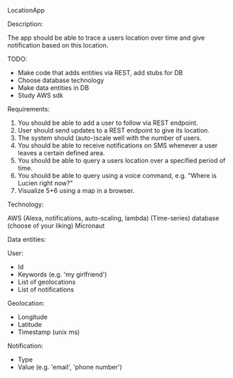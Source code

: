 LocationApp

Description:

The app should be able to trace a users location over time and give notification based on this
location.


TODO:
- Make code that adds entities via REST, add stubs for DB
- Choose database technology
- Make data entities in DB
- Study AWS sdk


Requirements:
1. You should be able to add a user to follow via REST endpoint.
2. User should send updates to a REST endpoint to give its location.
3. The system should (auto-)scale well with the number of users.
4. You should be able to receive notifications on SMS whenever a user leaves a certain defined area.
5. You should be able to query a users location over a specified period of time.
6. You should be able to query using a voice command, e.g. "Where is Lucien right now?"
7. Visualize 5+6 using a map in a browser.

Technology:

AWS (Alexa, notifications, auto-scaling, lambda)
(Time-series) database (choose of your liking)
Micronaut


Data entities:

User:
- Id
- Keywords (e.g. 'my girlfriend')
- List of geolocations
- List of notifications

Geolocation:
- Longitude
- Latitude
- Timestamp (unix ms)

Notification:
- Type
- Value (e.g. 'email', 'phone number')


